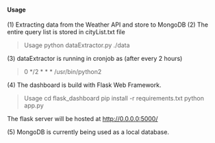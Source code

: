 
#### Usage

(1) Extracting data from the Weather API and store to MongoDB
(2) The entire query list is stored in cityList.txt file

> Usage
python dataExtractor.py ./data

(3) dataExtractor is running in cronjob as (after every 2 hours)
> 0 */2 * * * /usr/bin/python2 <absolute-link-to-data-extractor-file> <absolute-link-to-data-dir>

(4) The dashboard is build with Flask Web Framework. 
> Usage
cd flask_dashboard
pip install -r requirements.txt
python app.py

The flask server will be hosted at http://0.0.0.0:5000/

(5) MongoDB is currently being used as a local database.
